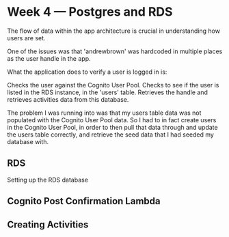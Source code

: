 # Week 4 — Postgres and RDS

The flow of data within the app architecture is crucial in understanding how users are set.

One of the issues was that 'andrewbrown' was hardcoded in multiple places as the user handle in the app.

What the application does to verify a user is logged in is:

Checks the user against the Cognito User Pool.
Checks to see if the user is listed in the RDS instance, in the 'users' table.
Retrieves the handle and retrieves activities data from this database.

The problem I was running into was that my users table data was not populated with the Cognito User Pool data. So I had to in fact create users in the Cognito User Pool, in order to then pull that data through and update the users table correctly, and retrieve the seed data that I had seeded my database with.


## RDS
Setting up the RDS database

## Cognito Post Confirmation Lambda

## Creating Activities